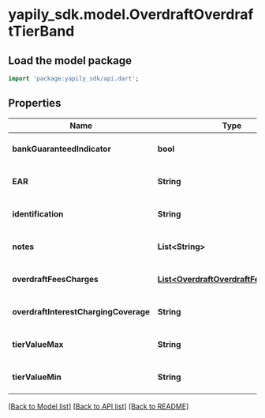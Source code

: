 # yapily_sdk.model.OverdraftOverdraftTierBand

## Load the model package
```dart
import 'package:yapily_sdk/api.dart';
```

## Properties
Name | Type | Description | Notes
------------ | ------------- | ------------- | -------------
**bankGuaranteedIndicator** | **bool** |  | [optional] [default to null]
**EAR** | **String** |  | [optional] [default to null]
**identification** | **String** |  | [optional] [default to null]
**notes** | **List&lt;String&gt;** |  | [optional] [default to []]
**overdraftFeesCharges** | [**List&lt;OverdraftOverdraftFeesCharges&gt;**](OverdraftOverdraftFeesCharges.md) |  | [optional] [default to []]
**overdraftInterestChargingCoverage** | **String** |  | [optional] [default to null]
**tierValueMax** | **String** |  | [optional] [default to null]
**tierValueMin** | **String** |  | [optional] [default to null]

[[Back to Model list]](../README.md#documentation-for-models) [[Back to API list]](../README.md#documentation-for-api-endpoints) [[Back to README]](../README.md)


